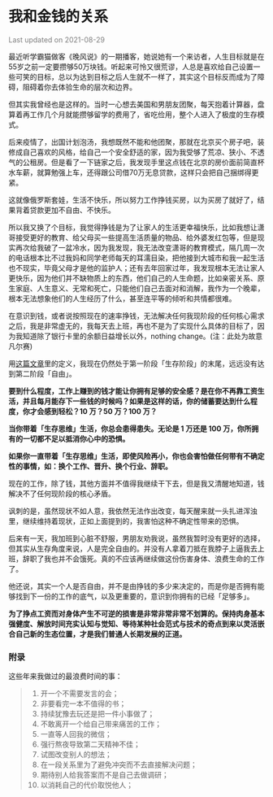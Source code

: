 # 我和金钱的关系

<font color=gray>Last updated on 2021-08-29</font>

最近听学霸猫做客《晚风说》的一期播客，她说她有一个来访者，人生目标就是在55岁之前一定要攒够50万块钱。听起来可怜又很荒谬，人总是喜欢给自己设置一些可笑的目标，总以为达到目标之后人生就不一样了，其实这个目标反而成为了障碍，阻碍着你去体验生命的层次和边界。

但其实我曾经也是这样的。当时一心想去美国和男朋友团聚，每天抱着计算器，盘算着再工作几个月就能攒够留学的费用了，省吃俭用，整个人进入了极度的生存模式。

后来疫情了，出国计划泡汤，我想既然不能和他团聚，那就在北京买个房子吧，装修成自己喜欢的风格，给自己一个安全舒适的家，因为我受够了荒凉、狭小、不透气的公租房。但是看了一下链家之后，我发现手里这点钱在北京的房价面前简直杯水车薪，就算勉强上车，还得跟公司借70万无息贷款，这样只会把自己捆绑得更紧。

这就像俄罗斯套娃，生活不快乐，所以努力工作挣钱买房，以为买房了就好了，结果背着贷款更加不自由、不快乐。

所以我又换了个目标，我觉得挣钱是为了让家人的生活更幸福快乐，比如我想让潇哥接受更好的教育、给父母买一些提高生活质量的物品、给外婆发红包等，但是现实再次给我破了一盆冷水，因为我发现，我无法改变潇哥的教育模式，隔几周一次的电话根本比不过我妈和同学老师每天的耳濡目染，把他接到大城市和我一起生活也不现实，毕竟父母才是他的监护人；还有去年回家过年，我发现根本无法让家人更快乐，因为他们并不缺物质上的东西，他们自己的人生命题，比如亲密关系、原生家庭、人生意义、无常和死亡，只能他们自己去面对和消解，我作为一个晚辈，根本无法想象他们的人生经历了什么，甚至连平等的倾听和共情都很难。

在意识到钱，或者说按照现在的速率挣钱，无法解决任何我现阶段的任何核心需求之后，我是非常虚无的，我每天去上班，再也不是为了实现什么具体的目标了，因为我知道除了银行卡里的余额日益增长以外，nothing change。(注：此处为故意凡尔赛)

用[这篇文章](https://youzhiyouxing.cn/n/materials/875)里的定义，我现在仍然处于第一阶段「生存阶段」的末尾，远远没有达到第二阶段「自由」。

**要到什么程度，工作上赚到的钱才能让你拥有足够的安全感？是在你不再靠工资生活，并且每月能存下一些钱的时候吗？如果是这样的话，你的储蓄要达到什么程度，你才会感到轻松？10 万？50 万？100 万？**

**当你带着「生存思维」生活，你总会患得患失。无论是 1 万还是 100 万，你所拥有的一切都不足以抵消你心中的恐惧。**

**如果你一直带着「生存思维」生活，即使风险再小，你也会害怕做任何带有不确定性的事情，如：换个工作、晋升、换个行业、辞职。**

现在的工作，除了钱，其他方面并不值得我继续干下去，但是我又清醒地知道，钱解决不了任何现阶段的核心矛盾。

讽刺的是，虽然现状不如人意，我依然无法作出改变，每天醒来就一头扎进浑浊里，继续维持着现状，正如上面提到的，我害怕这种不确定性带来的恐惧。

后来有一天，我加班到心脏不舒服，男朋友劝我说，虽然我暂时没有更好的选择，但其实从生存角度来说，人是完全自由的。并没有人拿着刀抵在我脖子上逼我去上班，辞职了我也并不会饿死。真的不应该再继续做这份伤害身体、浪费生命的工作了。

他还说，其实一个人是否自由，并不是由挣钱的多少来决定的，而是你是否拥有能够找到下一份的工作的底气，以及更重要的，意识到你拥有的已经「足够多」。

**为了挣点工资而对身体产生不可逆的损害是非常非常非常不划算的。保持肉身基本强健度、解放时间充实认知与觉知、等待某种社会范式与技术的奇点到来以灵活嵌合自己新的生态位置，才是我们普通人长期发展的正道。**

### 附录

这些年来我做过的最浪费时间的事：
> 
> 1. 开一个不需要发言的会；
> 2. 非要看完一本不值得的书；
> 3. 持续犹豫去玩还是把一件小事做了；
> 4. 不敢离开一个给自己带来痛苦的工作；
> 5. 一直等人回我的微信；
> 6. 强行熬夜导致第二天精神不佳；
> 7. 试图改变别人的想法；
> 8. 在一段关系里为了避免冲突而不去直接解决问题；
> 9. 期待别人给我答案而不是自己去做调研；
> 10. 以消耗自己的代价取悦他人；